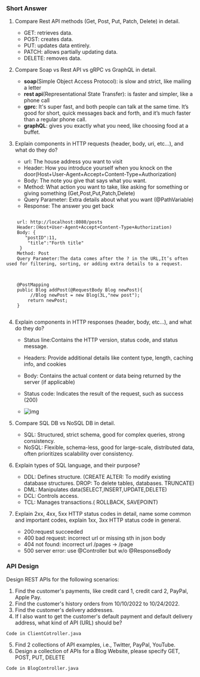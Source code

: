 
### Short Answer
1. Compare Rest API methods (Get, Post, Put, Patch, Delete) in detail.
   - GET: retrieves data.
   - POST: creates data.
   - PUT: updates data entirely.
   - PATCH: allows partially updating data.
   - DELETE: removes data.


2. Compare Soap vs Rest API vs gRPC vs GraphQL in detail.

    - **soap**(Simple Object Access Protocol): is slow and strict, like mailing a letter
    - **rest api**(Representational State Transfer): is faster and simpler, like a phone call
    - **gprc**: It's super fast, and both people can talk at the same time. It’s good for short, quick messages back and forth, and it’s much faster than a regular phone call.
    - **graphQL**: gives you exactly what you need, like choosing food at a buffet.


3. Explain components in HTTP requests (header, body, uri, etc...), and what do they do?

    - url: The house address you want to visit
    - Header: How you introduce yourself when you knock on the door(Host+User-Agent+Accept+Content-Type+Authorization)
    - Body: The note you give that says what you want.
    - Method: What action you want to take, like asking for something or giving something (Get,Post,Put,Patch,Delete)
    - Query Parameter: Extra details about what you want (@PathVariable)
    - Response: The answer you get back
```
    
    url: http://localhost:8080/posts 
    Header:(Host+User-Agent+Accept+Content-Type+Authorization) 
    Body: {
       "postID":11,
        "title":"Forth title"
     }
    Method: Post
    Query Parameter:The data comes after the ? in the URL,It’s often used for filtering, sorting, or adding extra details to a request.
    
    
    
    @PostMapping
    public Blog addPost(@RequestBody Blog newPost){
         //Blog newPost = new Blog(3L,"new post");
        return newPost;
    }


```


4. Explain components in HTTP responses (header, body, etc...), and what do they do?
    - Status line:Contains the HTTP version, status code, and status message.
    - Headers: Provide additional details like content type, length, caching info, and cookies
    - Body: Contains the actual content or data being returned by the server (if applicable)
    - Status code: Indicates the result of the request, such as success (200)
    
    - ![img](/Users/fionagu/Desktop/hw6/chuwa0904/ShortQuestions/img.png)

5. Compare SQL DB vs NoSQL DB in detail.
    - SQL: Structured, strict schema, good for complex queries, strong consistency.
    - NoSQL: Flexible, schema-less, good for large-scale, distributed data, often prioritizes scalability over consistency.

6. Explain types of SQL language, and their purpose?
    - DDL: Defines structure. (CREATE
      ALTER: To modify existing database structures.
      DROP: To delete tables, databases.
      TRUNCATE)
    - DML: Manipulates data(SELECT,INSERT,UPDATE,DELETE)
    - DCL: Controls access.
    - TCL: Manages transactions.(
      ROLLBACK,
      SAVEPOINT)

7. Explain 2xx, 4xx, 5xx HTTP status codes in detail, name some common and important codes, explain 1xx, 3xx HTTP status code in general.
    - 200:request succeeded
    - 400 bad request: incorrect url or missing sth in json body
    - 404 not found: incorrect url /pages -> /page
    - 500 server error: use @Controller but w/o @ResponseBody



### API Design
Design REST APIs for the following scenarios:
1. Find the customer's payments, like credit card 1, credit card 2, PayPal, Apple Pay.
2. Find the customer's history orders from 10/10/2022 to 10/24/2022.
3. Find the customer's delivery addresses.
4. If I also want to get the customer's default payment and default delivery address, what kind of API (URL) should be?
````
Code in ClientCotroller.java 
````
5. Find 2 collections of API examples, i.e., Twitter, PayPal, YouTube.
6. Design a collection of APIs for a Blog Website, please specify GET, POST, PUT, DELETE

````
Code in BlogController.java 
````